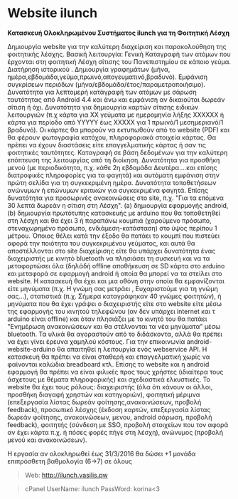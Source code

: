 Website ilunch
=======

**Κατασκευή Ολοκληρωμένου Συστήματος ilunch για τη Φοιτητική Λέσχη**

Δημιουργία website για την καλύτερη διαχείριση και παρακολούθηση της φοιτητικής λέσχης. Βασική λειτουργία: Γενική Καταγραφή των ατόμων που έρχονται στη φοιτητική Λέσχη σίτισης του Πανεπιστημίου σε κάποιο γεύμα. Διατήρηση ιστορικού . Δημιουργία γραφημάτων (μήνα, ημέρα,εβδομάδα,γεύμα,πρωινό,απογευματινό,βραδυνό). Εμφάνιση συγκρίσεων περιόδων (μήνα/εβδομάδα/έτος/παραμετροποιήσιμο). Δυνατότητα για λεπτομερή κατάγραφή των ατόμων με σάρωση ταυτότητας από Android 4.4 και άνω και εμφάνιση αν δικαιούται δωρεάν σίτιση ή όχι. Δυνατότητα για δημιουργία καρτών σίτισης ειδικών λειτουργιών (π.χ κάρτα για ΧΧ γεύματα με ημερομηνία λήξης ΧΧΧΧΧΧ ή κάρτα για περίοδο από ΥΥΥΥΥ έως ΧΧΧΧΧ για 1 πρωινό/1 μεσημεριανό/1 βραδυνό). Οι κάρτες θα μπορούν να εκτυπωθούν από το website (PDF) και θα φέρουν φωτογραφία κατόχου, πληροφοριακά στοιχεία κάρτας. Θα πρέπει να έχουν διαστάσεις είτε επαγγελματικής κάρτας ή σαν τις φοιτητικές ταυτότητες. Καταγραφή σε βάση δεδομένων για την καλύτερη επόπτευση της λειτουργίας από τη διοίκηση. Δυνατότητα για προσθήκη μενού (με περιοδικότητα, π.χ. κάθε 2η εβδομάδα Δευτέρα....και επίσης διατροφικές πληροφορίες για τα φαγητά) και αυτόματη εμφάνιση στην πρώτη σελίδα για τη συγκεκριμένη ημέρα. Δυνατότητα τοποθετήσεων ανώνυμων ή επώνυμων κριτικών για συγκεκριμένα φαγητά. Επίσης δυνατότητα για προσωρινές ανακοινώσεις στο site, π.χ. "Για τα επόμενα 30 λεπτά δωρεάν η σίτιση στη Λέσχη". (a) δημιουργία εφαρμογής android, (b) δημιουργία πρωτότυπης κατασκευής με arduino που θα τοποθετηθεί στη λέσχη και θα έχει 3 ή παραπάνω κουμπιά (χαρούμενο πρόσωπο, στεναχωρημένο πρόσωπο, ενδιάμεση-κατάσταση) στο ύψος περίπου 1 μέτρου. Όποιος θέλει κατά την έξοδο θα πατάει το κουμπί που πιστεύει αφορά την ποιότητα του συγκεκριμένου γεύματος, και αυτά θα αποστέλλονται στο site διαχείρισης είτε θα υπάρχει δυνατότητα ένας διαχειριστής με κινητό bluetooth να πλησιάσει τη συσκευή και να τα μεταφορτώσει όλα (δηλάδή offline αποθήκευση σε SD κάρτα στο arduino και μεταφορά σε εφαρμογή android ή οποία θα μπορεί να τα στείλει στο website. Η κατασκευή θα έχει και μια οθόνη στην οποία θα εμφανίζονται είτε μηνύματα (π.χ. Η γνώμη σας μετράει , Ευχαριστούμε για τη γνώμη σας...), στατιστικά (π.χ. Σήμερα καταγράφηκαν 40 γνώμες φοιτητών), ή μηνύματα που θα έχει γράψει ο διαχειριστής είτε στο website είτε μέσω της εφαρμογής του κινητού τηλεφώνου (αν δεν υπάρχει internet και τ arduino είναι offline) και όταν πλησιάζει με το κινητό του θα πατάει "Ενημέρωση ανακοινώσεων και θα στέλνονται τα νέα μηνύματα" μέσω bluetooth. Τα υλικά θα αγοραστούν από το διδάσκοντα, αλλά θα πρέπει να έχει γίνει έρευνα χαμηλού κόστους. Για την επικοινωνία android-website-arduino θα απαιτηθεί η λειτουργία ενός webservice API. H κατασκευή θα πρέπει να είναι σταθερή και επαγγελματική χωρίς να φαίνονται καλώδια breadboard κτλ. Επίσης το website και η android εφαρμογή θα πρέπει να είναι φιλικές προς τους χρήστες (ιδιαίτερα τους άσχετους με θέματα πληροφορικής) και σχεδιαστικά ελκυστικές. Το website θα έχει τους ρόλους: διαχειριστής (όλα ότι κάνουν οι άλλοι, προσθήκη διαγαφή χρηστών και κατηγοριών), φοιτητική μέριμνα (επεξεργασία λίστας δωρεάν φοίτησης,ανακοινώσεων, προβολή feedback), προσωπικό λέσχης (έκδοση καρτών, επεξεργασία λίστας δωρεάν φοίτησης, ανακοινώσεων, μενου, android σάρωση, προβολή feedback), φοιτητής (σύνδεση με SSO, προβολή στοιχείων που τον αφορά αν έχει κάρτα π.χ. ή πόσες φορές πήγε στη λέσχη), ανώνυμος (προβολή μενού και ανακοινώσεων).

Η εργασία αν ολοκληρωθεί έως 31/3/2016 θα δώσει +1 μονάδα επιπρόσθετη βαθμολογία (6->7) σε όλους

> Web:        http://ilunch.vasilis.pw          

>cPanel
>UserName: ilunch
>PassWord: korina<3



                                                 
